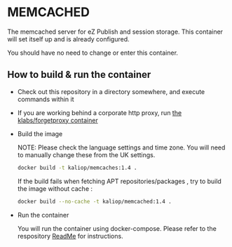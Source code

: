 # MEMCACHED

The memcached server for eZ Publish and session storage. This container will set itself up and is already configured.

You should have no need to change or enter this container.

## How to build & run the container

* Check out this repository in a directory somewhere, and execute commands within it
* If you are working behind a corporate http proxy, run [the klabs/forgetproxy container](https://registry.hub.docker.com/u/klabs/forgetproxy/)
* Build the image

    NOTE: Please check the language settings and time zone. You will need to manually change these from the UK settings.

    ``` sh
    docker build -t kaliop/memcaches:1.4 .
    ```

    If the build fails when fetching APT repositories/packages , try to build the image without cache :

    ``` sh
    docker build --no-cache -t kaliop/memcached:1.4 .
    ```

* Run the container

    You will run the container using docker-compose. Please refer to the respository [ReadMe](../../ReadMe.md) for instructions.
